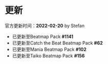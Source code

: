 # 更新

官方更新时间：**2022-02-20** by Stefan

- 已更新至Beatmap Pack **#1141**
- 已更新至Catch the Beat Beatmap Pack **#62**
- 已更新至Mania Beatmap Pack **#102**
- 已更新至Taiko Beatmap Pack **#156**
